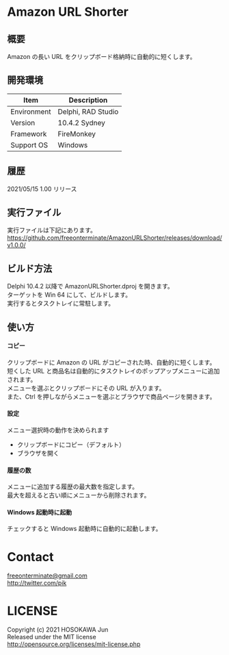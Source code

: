 ﻿# Amazon URL Shorter

## 概要

Amazon の長い URL をクリップボード格納時に自動的に短くします。  

## 開発環境

| Item        | Description         |
|-------------|---------------------|
| Environment | Delphi, RAD Studio  |
| Version     | 10.4.2 Sydney       |
| Framework   | FireMonkey          |
| Support OS  | Windows             |

## 履歴

2021/05/15  1.00 リリース

## 実行ファイル

実行ファイルは下記にあります。
https://github.com/freeonterminate/AmazonURLShorter/releases/download/v1.0.0/

## ビルド方法

Delphi 10.4.2 以降で AmazonURLShorter.dproj を開きます。  
ターゲットを Win 64 にして、ビルドします。  
実行するとタスクトレイに常駐します。  

## 使い方

#### コピー

クリップボードに Amazon の URL がコピーされた時、自動的に短くします。  
短くした URL と商品名は自動的にタスクトレイのポップアップメニューに追加されます。  
メニューを選ぶとクリップボードにその URL が入ります。  
また、Ctrl を押しながらメニューを選ぶとブラウザで商品ページを開きます。  

#### 設定

メニュー選択時の動作を決められます  

* クリップボードにコピー（デフォルト）
* ブラウザを開く

#### 履歴の数

メニューに追加する履歴の最大数を指定します。  
最大を超えると古い順にメニューから削除されます。  

#### Windows 起動時に起動

チェックすると Windows 起動時に自動的に起動します。

# Contact
freeonterminate@gmail.com  
http://twitter.com/pik  
      
# LICENSE
Copyright (c) 2021 HOSOKAWA Jun  
Released under the MIT license  
http://opensource.org/licenses/mit-license.php  
